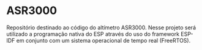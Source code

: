 # ASR3000
Repositório destinado ao código do altímetro ASR3000. Nesse projeto será utilizado a programação nativa do ESP através do uso do framework ESP-IDF em conjunto com um sistema operacional de tempo real (FreeRTOS).